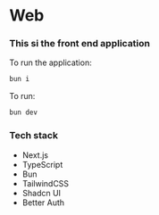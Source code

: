 # Web

### This si the front end application

To run the application:

```bash
bun i
```

To run:

```bash
bun dev
```

### Tech stack

- Next.js
- TypeScript
- Bun
- TailwindCSS
- Shadcn UI
- Better Auth
